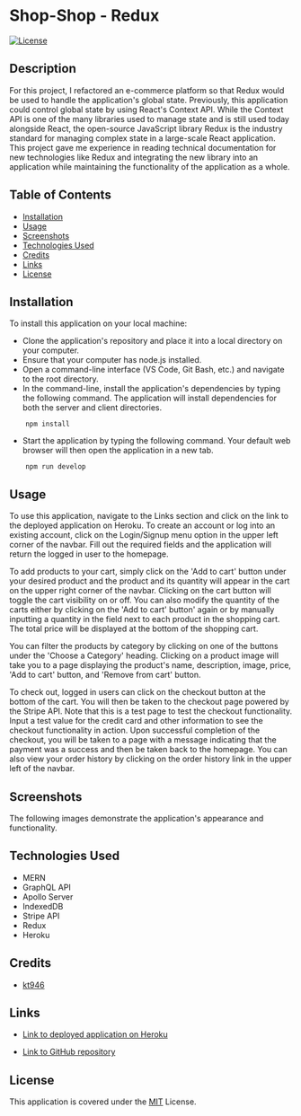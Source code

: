 # Shop-Shop - Redux
[![License](https://img.shields.io/badge/License-MIT-blue)](https://opensource.org/licenses/MIT)

## Description

For this project, I refactored an e-commerce platform so that Redux would be used to handle the application's global state. Previously, this application could control global state by using React's Context API. While the Context API is one of the many libraries used to manage state and is still used today alongside React, the open-source JavaScript library Redux is the industry standard for managing complex state in a large-scale React application. This project gave me experience in reading technical documentation for new technologies like Redux and integrating the new library into an application while maintaining the functionality of the application as a whole.

## Table of Contents

* [Installation](#installation)
* [Usage](#usage)
* [Screenshots](#screenshots)
* [Technologies Used](#technologies-used)
* [Credits](#credits)
* [Links](#links)
* [License](#license)

## Installation

To install this application on your local machine:

- Clone the application's repository and place it into a local directory on your computer.
- Ensure that your computer has node.js installed.
- Open a command-line interface (VS Code, Git Bash, etc.) and navigate to the root directory.
- In the command-line, install the application's dependencies by typing the following command. The application will install dependencies for both the server and client directories.
```
    npm install
```
- Start the application by typing the following command. Your default web browser will then open the application in a new tab. 
```
    npm run develop
```

## Usage

To use this application, navigate to the Links section and click on the link to the deployed application on Heroku. To create an account or log into an existing account, click on the Login/Signup menu option in the upper left corner of the navbar. Fill out the required fields and the application will return the logged in user to the homepage. 

To add products to your cart, simply click on the 'Add to cart' button under your desired product and the product and its quantity will appear in the cart on the upper right corner of the navbar. Clicking on the cart button will toggle the cart visibility on or off. You can also modify the quantity of the carts either by clicking on the 'Add to cart' button' again or by manually inputting a quantity in the field next to each product in the shopping cart. The total price will be displayed at the bottom of the shopping cart.

You can filter the products by category by clicking on one of the buttons under the 'Choose a Category' heading. Clicking on a product image will take you to a page displaying the product's name, description, image, price, 'Add to cart' button, and 'Remove from cart' button.

To check out, logged in users can click on the checkout button at the bottom of the cart. You will then be taken to the checkout page powered by the Stripe API. Note that this is a test page to test the checkout functionality. Input a test value for the credit card and other information to see the checkout functionality in action. Upon successful completion of the checkout, you will be taken to a page with a message indicating that the payment was a success and then be taken back to the homepage. You can also view your order history by clicking on the order history link in the upper left of the navbar.

## Screenshots

The following images demonstrate the application's appearance and functionality.


## Technologies Used

- MERN
- GraphQL API
- Apollo Server
- IndexedDB
- Stripe API
- Redux
- Heroku

## Credits

- [kt946](https://github.com/kt946)

## Links

- [Link to deployed application on Heroku](https://shop-shop-75043.herokuapp.com/)

- [Link to GitHub repository](https://github.com/kt946/shop-shop)

## License

This application is covered under the [MIT](https://opensource.org/licenses/MIT) License.
